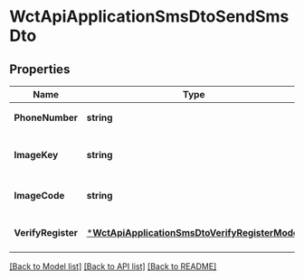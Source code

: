 # WctApiApplicationSmsDtoSendSmsDto

## Properties
Name | Type | Description | Notes
------------ | ------------- | ------------- | -------------
**PhoneNumber** | **string** | 手机号码or邮箱 | [default to null]
**ImageKey** | **string** | 图形验证码key[获取图形码的入参] | [optional] [default to null]
**ImageCode** | **string** | 图形验证码 | [optional] [default to null]
**VerifyRegister** | [***WctApiApplicationSmsDtoVerifyRegisterModel**](WCT.Api.Application.Sms.Dto.VerifyRegisterModel.md) |  | [optional] [default to null]

[[Back to Model list]](../README.md#documentation-for-models) [[Back to API list]](../README.md#documentation-for-api-endpoints) [[Back to README]](../README.md)

